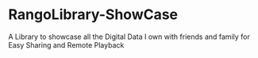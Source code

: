 # RangoLibrary-ShowCase
A Library to showcase all the Digital Data I own with friends and family for Easy Sharing and Remote Playback

